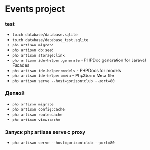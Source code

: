 # Events project

### test

- `touch database/database.sqlite`
- `touch database/database_test.sqlite`
- `php artisan migrate`
- `php artisan db:seed`
- `php artisan storage:link`
- `php artisan ide-helper:generate` - PHPDoc generation for Laravel Facades
- `php artisan ide-helper:models` - PHPDocs for models
- `php artisan ide-helper:meta` - PhpStorm Meta file
- `php artisan serve --host=gorizontclub --port=80`

### Деплой

- `php artisan migrate`
- `php artisan config:cache`
- `php artisan route:cache`
- `php artisan view:cache`

### Запуск php artisan serve с proxy

- `php artisan serve --host=gorizontclub --port=80`

